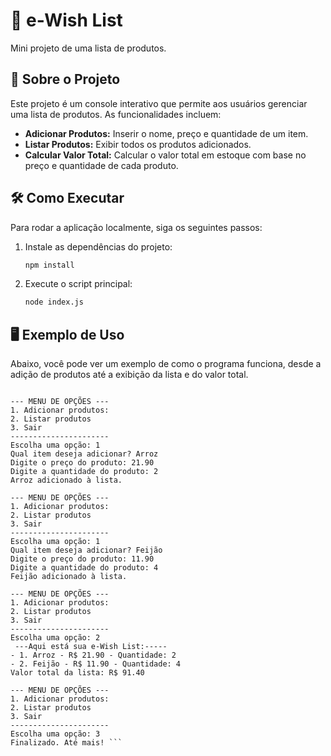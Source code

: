# 🛒 e-Wish List

Mini projeto de uma lista de produtos.

## 📄 Sobre o Projeto

Este projeto é um console interativo que permite aos usuários gerenciar uma lista de produtos. As funcionalidades incluem:

* **Adicionar Produtos:** Inserir o nome, preço e quantidade de um item.
* **Listar Produtos:** Exibir todos os produtos adicionados.
* **Calcular Valor Total:** Calcular o valor total em estoque com base no preço e quantidade de cada produto.

## 🛠️ Como Executar

Para rodar a aplicação localmente, siga os seguintes passos:

1.  Instale as dependências do projeto:
    ```sh
    npm install
    ```
2.  Execute o script principal:
    ```sh
    node index.js
    ```

## 🖥️ Exemplo de Uso

Abaixo, você pode ver um exemplo de como o programa funciona, desde a adição de produtos até a exibição da lista e do valor total.

```----------e-Wish List, seja Bem vindo!----------

--- MENU DE OPÇÕES ---
1. Adicionar produtos: 
2. Listar produtos
3. Sair
----------------------
Escolha uma opção: 1
Qual item deseja adicionar? Arroz
Digite o preço do produto: 21.90
Digite a quantidade do produto: 2
Arroz adicionado à lista.

--- MENU DE OPÇÕES ---
1. Adicionar produtos: 
2. Listar produtos
3. Sair
----------------------
Escolha uma opção: 1
Qual item deseja adicionar? Feijão
Digite o preço do produto: 11.90
Digite a quantidade do produto: 4
Feijão adicionado à lista.

--- MENU DE OPÇÕES ---
1. Adicionar produtos: 
2. Listar produtos
3. Sair
----------------------
Escolha uma opção: 2
 ---Aqui está sua e-Wish List:----- 
- 1. Arroz - R$ 21.90 - Quantidade: 2
- 2. Feijão - R$ 11.90 - Quantidade: 4
Valor total da lista: R$ 91.40

--- MENU DE OPÇÕES ---
1. Adicionar produtos: 
2. Listar produtos
3. Sair
----------------------
Escolha uma opção: 3
Finalizado. Até mais! ```
